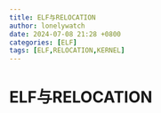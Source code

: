 ```yaml
---
title: ELF与RELOCATION
author: lonelywatch
date: 2024-07-08 21:28 +0800
categories: [ELF]
tags: [ELF,RELOCATION,KERNEL]   
---
```


# ELF与RELOCATION






